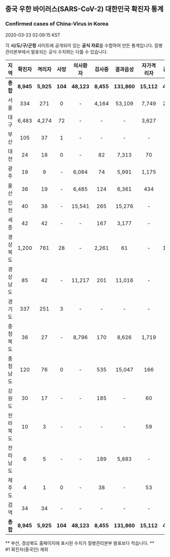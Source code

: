 
## 중국 우한 바이러스(SARS-CoV-2) 대한민국 확진자 통계
### Confirmed cases of China-Virus in Korea
2020-03-23 02:09:15 KST

각 **시/도/구/군청** 사이트에 공개되어 있는 **공식 자료**를 수합하여 만든 통계입니다.
질병관리본부에서 발표되는 공식 수치와는 다를 수 있습니다.


|  지역  | 확진자 |  격리자  |  사망  |  의사환자  |  검사중  |  결과음성  |  자가격리자  |  감시중  |  감시해제  |  퇴원  |
|:------:|:------:|:--------:|:--------:|:----------:|:--------:|:----------------:|:------------:|:--------:|:----------:|:--:|
|**총합**|**8,945**|**5,925**|**104**|**48,123**|**8,455**|**131,860**|**15,112**|**4,102**|**17,817**|**2,916**|**57,273**|
|서울|334|271|0|-|4,164|53,109|7,749|2,410|5,339|63|57,273|
|대구|6,483|4,274|72|-|-|-|3,627|-|-|2,137|-|
|부산|105|37|1|-|-|-|-|-|-|67|-|
|대전|24|18|0|-|82|7,313|70|70|444|6|-|
|광주|19|9|-|6,084|74|5,991|1,175|71|1,104|10|-|
|울산|36|19|-|6,485|124|6,361|434|44|390|17|-|
|인천|40|38|-|15,541|265|15,276|-|-|-|2|-|
|세종|42|42|-|-|167|3,177|-|-|-|-|-|
|경상북도|1,200|761|28|-|2,261|61|-|1,351|8,750|411|-|
|경상남도|85|42|-|11,217|201|11,016|-|-|-|43|-|
|경기도|337|251|3|-|-|-|-|-|-|83|-|
|충청북도|36|27|-|8,796|170|8,626|1,719|140|1,579|9|-|
|충청남도|120|76|0|-|535|15,047|166|-|-|44|-|
|강원도|30|17|-|-|185|-|60|-|-|13|-|
|전라북도|10|3|-|-|-|-|59|-|-|7|-|
|전라남도|6|5|-|-|189|5,883|-|16|211|1|-|
|제주도|4|1|0|-|38|-|53|-|-|3|-|
|검역|34|34|-|-|-|-|-|-|-|-|-|
|**총합**|**8,945**|**5,925**|**104**|**48,123**|**8,455**|**131,860**|**15,112**|**4,102**|**17,817**|**2,916**|**57,273**|


** 부산, 경상북도 홈페이지에 표시된 수치가 질병관리본부 발표보다 적습니다. **<br>
#1 확진자(중국인) 제외
    
